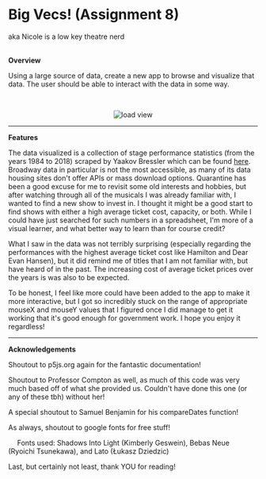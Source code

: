 Big Vecs! (Assignment 8)
===
aka Nicole is a low key theatre nerd
<br>
<br>

**Overview**

Using a large source of data, create a new app to browse and visualize that data. The user should be able to interact with the data in some way.

<br>

<center>

![load view](../src/a8imgs/a8_load.gif)
</center>

<hr>

**Features**

The data visualized is a collection of stage performance statistics (from the years 1984 to 2018) scraped by Yaakov Bressler which can be found [here](https://towardsdatascience.com/opening-the-stage-door-for-big-data-in-broadway-20ca3e35a274).
Broadway data in particular is not the most accessible, as many of its data housing sites don't offer APIs or mass download options. Quarantine has been a good excuse for me to revisit some old interests and hobbies, but after watching through all of the musicals I was already familiar with, I wanted to find a new show to invest in. I thought it might be a good start to find shows with either a high average ticket cost, capacity, or both. While I could have just searched for such numbers in a spreadsheet, I'm more of a visual learner, and what better way to learn than for course credit?


What I saw in the data was not terribly surprising (especially regarding the performances with the highest average ticket cost like Hamilton and Dear Evan Hansen), but it did remind me of titles that I am not familiar with, but have heard of in the past. The increasing cost of average ticket prices over the years is was also to be expected.

To be honest, I feel like more could have been added to the app to make it more interactive, but I got so incredibly stuck on the range of appropriate mouseX and mouseY values that I figured once I did manage to get it working that it's good enough for government work. I hope you enjoy it regardless!
<hr>


**Acknowledgements**

Shoutout to p5js.org again for the fantastic documentation!

Shoutout to Professor Compton as well, as much of this code was very much based off of what she provided us. Couldn't have done this one (or any of these tbh) without her!

A special shoutout to Samuel Benjamin for his compareDates function!

As always, shoutout to google fonts for free stuff!

&emsp; Fonts used: Shadows Into Light (Kimberly Geswein), Bebas Neue (Ryoichi Tsunekawa), and Lato (Łukasz Dziedzic)

Last, but certainly not least, thank YOU for reading!